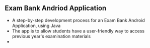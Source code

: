 ## Exam Bank Andriod Application
- A step-by-step development process for an Exam Bank Android Application, using Java
- The app is to allow students have a user-friendly way to access previous year's examination materials
- 
